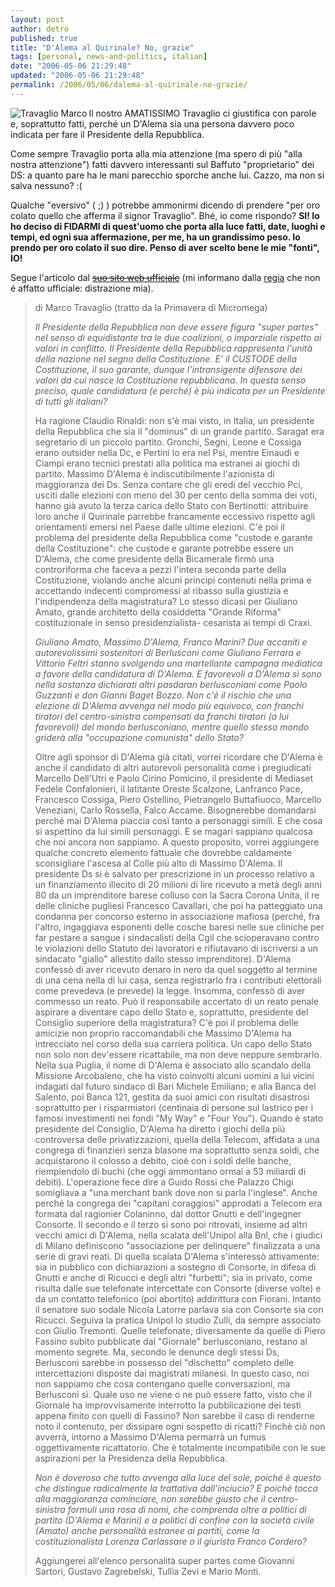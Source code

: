 ```yaml
---
layout: post
author: detro
published: true
title: "D'Alema al Quirinale? No, grazie"
tags: [personal, news-and-politics, italian]
date: "2006-05-06 21:29:48"
updated: "2006-05-06 21:29:48"
permalink: /2006/05/06/dalema-al-quirinale-no-grazie/
---
```


<img src="http://www.marcotravaglio.it/foto/marco_travaglio%20%5B00%5D.jpg" alt="Travaglio Marco" align="left"/>
Il nostro AMATISSIMO Travaglio ci giustifica con parole e, soprattutto fatti, perché un D'Alema sia una persona davvero poco indicata per fare il Presidente della Repubblica.

Come sempre Travaglio porta alla mia attenzione (ma spero di più "alla nostra attenzione") fatti davvero interessanti sul Baffuto "proprietario" dei DS: a quanto pare ha le mani parecchio sporche anche lui. Cazzo, ma non si salva nessuno? :(

Qualche "eversivo" ( ;) ) potrebbe ammonirmi dicendo di prendere "per oro colato quello che afferma il signor Travaglio". Bhé, io come rispondo?
<strong>SI! Io ho deciso di FIDARMI di quest'uomo che porta alla luce fatti, date, luoghi e tempi, ed ogni sua affermazione, per me, ha un grandissimo peso. Io prendo per oro colato il suo dire. Penso di aver scelto bene le mie "fonti", IO!</strong>

Segue l'articolo dal <del datetime="2006-05-07T11:57:26+00:00"><a href="http://www.marcotravaglio.it/dalema.htm">suo sito web ufficiale</a></del> (mi informano dalla <a href="http://www.neminis.org">regia</a> che non é affatto ufficiale: distrazione mia).

<!--more-->
<blockquote>
di Marco Travaglio (tratto da la Primavera di Micromega)

<em>Il Presidente della Repubblica non deve essere figura "super partes" nel senso di equidistante tra le due coalizioni, o imparziale rispetto ai valori in conflitto. Il Presidente della Repubblica rappresenta l'unità della nazione nel segno della Costituzione. E' il CUSTODE della Costituzione, il suo garante, dunque l'intransigente difensore dei valori da cui nasce la Costituzione repubblicana. In questa senso preciso, quale candidatura (e perché) è più indicata per un Presidente di tutti gli italiani?</em>

Ha ragione Claudio Rinaldi: non s'è mai visto, in Italia, un presidente della Repubblica che sia il "dominus" di un grande partito. Saragat era segretario di un piccolo partito. Gronchi, Segni, Leone e Cossiga erano outsider nella Dc, e Pertini lo era nel Psi, mentre Einaudi e Ciampi erano tecnici prestati alla politica ma estranei ai giochi di partito. Massimo D'Alema è indiscutibilmente l'azionista di maggioranza dei Ds. Senza contare che gli eredi del vecchio Pci, usciti dalle elezioni con meno del 30 per cento della somma dei voti, hanno già avuto la terza carica dello Stato con Bertinotti: attribuire loro anche il Quirinale parrebbe francamente eccessivo rispetto agli orientamenti emersi nel Paese dalle ultime elezioni. C'è poi il problema del presidente della Repubblica come "custode e garante della Costituzione": che custode e garante potrebbe essere un D'Alema, che come presidente della Bicamerale firmò una controriforma che faceva a pezzi l'intera seconda parte della Costituzione, violando anche alcuni principi contenuti nella prima e accettando indecenti compromessi al ribasso sulla giustizia e l'indipendenza della magistratura? Lo stesso dicasi per Giuliano Amato, grande architetto della cosiddetta "Grande Riforma" costituzionale in senso presidenzialista- cesarista ai tempi di Craxi.

<em>Giuliano Amato, Massimo D'Alema, Franco Marini? Due accaniti e autorevolissimi sostenitori di Berlusconi come Giuliano Ferrara e Vittorio Feltri stanno svolgendo una martellante campagna mediatica a favore della candidatura di D'Alema. E favorevoli a D'Alema si sono nella sostanza dichiarati altri pasdaran berlusconiani come Paolo Guzzanti e don Gianni Baget Bozzo. Non c'è il rischio che una elezione di D'Alema avvenga nel modo più equivoco, con franchi tiratori del centro-sinistra compensati da franchi tiratori (a lui favorevoli) del mondo berlusconiano, mentre quello stesso mondo griderà alla "occupazione comunista" dello Stato?</em>

Oltre agli sponsor di D'Alema già citati, vorrei ricordare che D'Alema è anche il candidato di altri autorevoli personalità come i pregiudicati Marcello Dell'Utri e Paolo Cirino Pomicino, il presidente di Mediaset Fedele Confalonieri, il latitante Oreste Scalzone, Lanfranco Pace, Francesco Cossiga, Piero Ostellino, Pietrangelo Buttafiuoco, Marcello Veneziani, Carlo Rossella, Falco Accame. Bisognerebbe domandarsi perché mai D'Alema piaccia così tanto a personaggi simili. E che cosa si aspettino da lui simili personaggi. E se magari sappiano qualcosa che noi ancora non sappiamo.
A questo proposito, vorrei aggiungere qualche concreto elemento fattuale che dovrebbe caldamente sconsigliare l'ascesa al Colle più alto di Massimo D'Alema. Il presidente Ds si è salvato per prescrizione in un processo relativo a un finanziamento illecito di 20 milioni di lire ricevuto a metà degli anni 80 da un imprenditore barese colluso con la Sacra Corona Unita, il re delle cliniche pugliesi Francesco Cavallari, che poi ha patteggiato una condanna per concorso esterno in associazione mafiosa (perché, fra l'altro, ingaggiava esponenti delle cosche baresi nelle sue cliniche per far pestare a sangue i sindacalisti della Cgil che scioperavano contro le violazioni dello Statuto dei lavoratori e rifiutavano di iscriversi a un sindacato "giallo" allestito dallo stesso imprenditore). D'Alema confessò di aver ricevuto denaro in nero da quel soggetto al termine di una cena nella di lui casa, senza registrarlo fra i contributi elettorali come prevedeva (e prevede) la legge. Insomma, confessò di aver commesso un reato. Può il responsabile accertato di un reato penale aspirare a diventare capo dello Stato e, soprattutto, presidente del Consiglio superiore della magistratura?
C'è poi il problema delle amicizie non proprio raccomandabili che Massimo D'Alema ha intrecciato nel corso della sua carriera politica. Un capo dello Stato non solo non dev'essere ricattabile, ma non deve neppure sembrarlo. Nella sua Puglia, il nome di D'Alema è associato allo scandalo della Missione Arcobaleno, che ha visto coinvolti alcuni uomini a lui vicini indagati dal futuro sindaco di Bari Michele Emiliano; e alla Banca del Salento, poi Banca 121, gestita da suoi amici con risultati disastrosi soprattutto per i risparmiatori (centinaia di persone sul lastrico per i famosi investimenti nei fondi "My Way" e "Four You"). Quando è stato presidente del Consiglio, D'Alema ha diretto i giochi della più controversa delle privatizzazioni, quella della Telecom, affidata a una congrega di finanzieri senza blasone ma soprattutto senza soldi, che acquistarono il colosso a debito, cioè con i soldi delle banche, riempiendolo di buchi (che oggi ammontano ormai a 53 miliardi di debiti). L'operazione fece dire a Guido Rossi che Palazzo Chigi somigliava a "una merchant bank dove non si parla l'inglese". Anche perché la congrega dei "capitani coraggiosi" approdati a Telecom era formata dal ragionier Colaninno, dal dottor Gnutti e dell'ingegner Consorte. Il secondo e il terzo si sono poi ritrovati, insieme ad altri vecchi amici di D'Alema, nella scalata dell'Unipol alla Bnl, che i giudici di Milano definiscono "associazione per delinquere" finalizzata a una serie di gravi reati. Di quella scalata D'Alema s'interessò attivamente: sia in pubblico con dichiarazioni a sostegno di Consorte, in difesa di Gnutti e anche di Ricucci e degli altri "furbetti"; sia in privato, come risulta dalle sue telefonate intercettate con Consorte (diverse volte) e da un contatto telefonico (poi abortito) addirittura con Fiorani. Intanto il senatore suo sodale Nicola Latorre parlava sia con Consorte sia con Ricucci. Seguiva la pratica Unipol lo studio Zulli, da sempre associato con Giulio Tremonti. Quelle telefonate, diversamente da quelle di Piero Fassino subito pubblicate dal "Giornale" berlusconiano, restano al momento segrete. Ma, secondo le denunce degli stessi Ds, Berlusconi sarebbe in possesso del "dischetto" completo delle intercettazioni disposte dai magistrati milanesi. In questo caso, noi non sappiamo che cosa contengano quelle conversazioni, ma Berlusconi sì. Quale uso ne viene o ne può essere fatto, visto che il Giornale ha improvvisamente interrotto la pubblicazione dei testi appena finito con quelli di Fassino? Non sarebbe il caso di renderne noto il contenuto, per dissipare ogni sospetto di ricatti? Finchè ciò non avverrà, intorno a Massimo D'Alema permarrà un fumus oggettivamente ricattatorio. Che è totalmente incompatibile con le sue aspirazioni per la Presidenza della Repubblica.

<em>Non è doveroso che tutto avvenga alla luce del sole, poiché è questo che distingue radicalmente la trattativa dall'inciucio? E poiché tocca alla maggioranza cominciare, non sarebbe giusto che il centro-sinistra formuli una rosa di nomi, che comprenda oltre a politici di partito (D'Alema e Marini) e a politici di confine con la società civile (Amato) anche personalità estranee ai partiti, come la costituzionalista Lorenza Carlassare o il giurista Franco Cordero?</em>

Aggiungerei all'elenco personalità super partes come Giovanni Sartori, Gustavo Zagrebelski, Tullia Zevi e Mario Monti. 
</blockquote>


